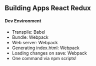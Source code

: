 ## Building Apps React Redux

#### Dev Environment
* Transpile: Babel
* Bundle: Webpack
* Web server: Webpack
* Generating index.html: Webpack
* Loading changes on save: Webpack
* One command via npm scripts!
